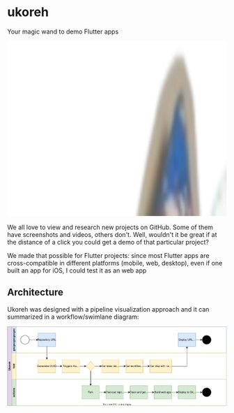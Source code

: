 # ukoreh

Your magic wand to demo Flutter apps

<p align="center">
  <img width="100%" height="400" alt="wizard cat. it's a shame you can't see him :(" src="https://raw.githubusercontent.com/ukoreh/.github/master/cat.svg">
</p
  
We all love to view and research new projects on GitHub. Some of them have screenshots and videos, others don't. Well, wouldn't it be great if at the distance of a click you could get a demo of that particular project?

We made that possible for Flutter projects: since most Flutter apps are cross-compatible in different platforms (mobile, web, desktop), even if one built an app for iOS, I could test it as an web app

## Architecture

Ukoreh was designed with a pipeline visualization approach and it can summarized in a workflow/swimlane diagram:

![ukoreh workflow diagram](https://raw.githubusercontent.com/ukoreh/.github/master/workflow.svg)
